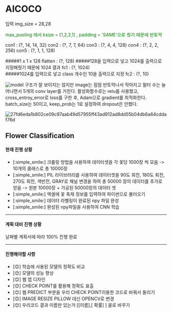 AICOCO
======

입력 img_size = 28,28

<span style="color: green"> max_pooling 에서 ksize = [1,2,2,1] , padding = 'SAME'으로 줬기 때문에 반토막 </span>

con1 :  (?, 14, 14, 32)
con2 :  (?, 7, 7, 64)
con3 :  (?, 4, 4, 128)
con4 :  (?, 2, 2, 256)
con5 :  (?, 1, 1, 128)

#####1 x 1 x 128
flatten :  (?, 128)
#####128을 입력으로 넣고 1024를 출력으로 지정해줬기 때문에 1024 결과
fc1 :  (?, 1024)   
#####1024를 입력으로 넣고 class 개수인 10을 출력으로 지정
fc2 :  (?, 10)             
 
![model](https://user-images.githubusercontent.com/48427281/89166949-bf176600-d5b5-11ea-8d84-4743b805b46d.JPG)
구조가 잘 보이지는 않지만 image는 점점 반토막나서 작아지고 필터 수는 늘어나면서 5개의 conv layer를 거친다.
활성화함수로는 relu를 사용했고, cross_entroy_error로 loss를 구한 후, Adam으로 gradient를 최적화한다.
batch_size는 50이고, keep_prob는 1로 설정하여 dropout은 안했다.

![27fd6eda1b802ce09c97aab49d57955ff43ad912ad8dd55b04db6a64cddaf76d](https://user-images.githubusercontent.com/44748142/58758502-faa04580-8556-11e9-9bdf-fe82be954acf.gif)

Flower Classification
---------------------


#### 현재 진행 상황

- [:simple_smile:] 크롤링 방법을 사용하여 데이터셋을 각 꽃당 1000장 씩 모음 -> 10개의 클래스로 총 10000장
- [:simple_smile:] PIL 라이브러리를 사용하여 데이터셋을 90도 회전, 180도 회전, 270도 회전, 색반전, GRAY로
      채널 변경을 하여 총 50000 장의 데이터를 추가로 얻음 -> 원본 10000장 + 가공된 50000장의 데이터 셋
- [:simple_smile:] 엑셀에 꽃 축제 정보를 입력하여 파이썬으로 불러오기 
- [:simple_smile:] 데이터 라벨링이 완료된 npy 파일 완성 
- [:simple_smile:] 완성된 npy파일을 사용하여 CNN 학습

---------------------------------------------------------------------------------------------

#### 계획 대비 진행 상황

날짜별 계획서에 따라 100% 진행 완료

---------------------------------------------------------------------------------------------

#### 진행해야할 사항

- [:blush:] 학습에 사용된 모델의 정확도 비교
- [:blush:] 모델의 성능 향상
- [:blush:] 웹 앱 디자인
- [:blush:] CHECK POINT를 활용해 정확도 표출
- [:blush:] 웹 PREDICT 부분을 우리 CHECK POINT이용한 코드로 바꿔서 돌리기
- [:blush:] IMAGE RESIZE PILLOW 대신 OPENCV로 변경
- [:blush:] 우리코드 결과 이름만 있는거 [[이름],[ 확률] ] 꼴로 바꾸기
